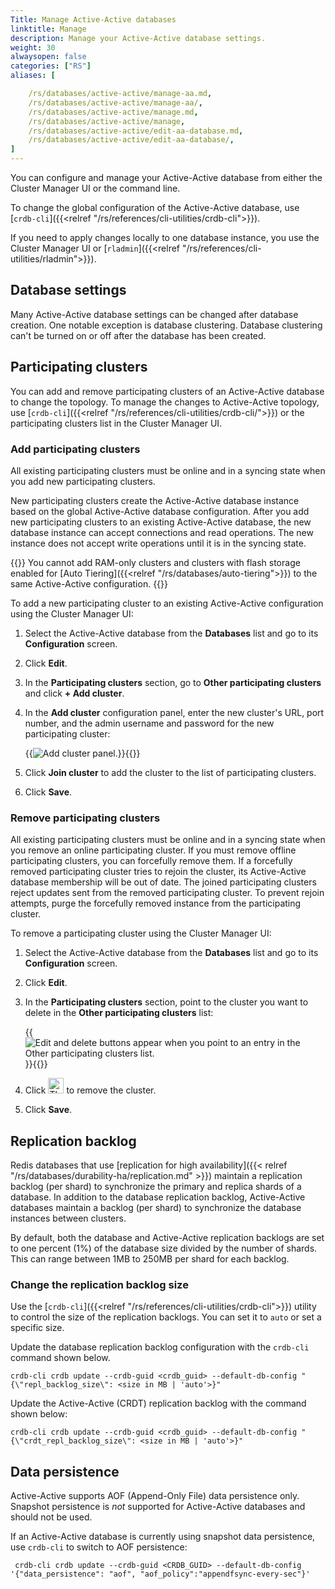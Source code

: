 ```yaml
---
Title: Manage Active-Active databases 
linktitle: Manage
description: Manage your Active-Active database settings. 
weight: 30
alwaysopen: false
categories: ["RS"]
aliases: [

    /rs/databases/active-active/manage-aa.md,
    /rs/databases/active-active/manage-aa/,
    /rs/databases/active-active/manage.md,
    /rs/databases/active-active/manage,
    /rs/databases/active-active/edit-aa-database.md,
    /rs/databases/active-active/edit-aa-database/,
]
---
```


You can configure and manage your Active-Active database from either the Cluster Manager UI or the command line.

To change the global configuration of the Active-Active database, use [`crdb-cli`]({{<relref "/rs/references/cli-utilities/crdb-cli">}}).

If you need to apply changes locally to one database instance, you use the Cluster Manager UI or [`rladmin`]({{<relref "/rs/references/cli-utilities/rladmin">}}).

## Database settings

Many Active-Active database settings can be changed after database creation. One notable exception is database clustering. Database clustering can't be turned on or off after the database has been created.

## Participating clusters

You can add and remove participating clusters of an Active-Active database to change the topology.
To manage the changes to Active-Active topology, use [`crdb-cli`]({{<relref "/rs/references/cli-utilities/crdb-cli/">}}) or the participating clusters list in the Cluster Manager UI.

### Add participating clusters

All existing participating clusters must be online and in a syncing state when you add new participating clusters.

New participating clusters create the Active-Active database instance based on the global Active-Active database configuration.
After you add new participating clusters to an existing Active-Active database,
the new database instance can accept connections and read operations.
The new instance does not accept write operations until it is in the syncing state.

{{<note>}}
You cannot add RAM-only clusters and clusters with flash storage enabled for [Auto Tiering]({{<relref "/rs/databases/auto-tiering">}}) to the same Active-Active configuration.
{{</note>}}

To add a new participating cluster to an existing Active-Active configuration using the Cluster Manager UI:

1. Select the Active-Active database from the **Databases** list and go to its **Configuration** screen.

1. Click **Edit**.

1. In the **Participating clusters** section, go to **Other participating clusters** and click **+ Add cluster**.

1. In the **Add cluster** configuration panel, enter the new cluster's URL, port number, and the admin username and password for the new participating cluster:

    {{<image filename="images/rs/screenshots/databases/active-active-databases/participating-clusters-add-cluster.png" alt="Add cluster panel.">}}{{</image>}}

1. Click **Join cluster** to add the cluster to the list of participating clusters. 

1. Click **Save**.


### Remove participating clusters

All existing participating clusters must be online and in a syncing state when you remove an online participating cluster.
If you must remove offline participating clusters, you can forcefully remove them.
If a forcefully removed participating cluster tries to rejoin the cluster,
its Active-Active database membership will be out of date.
The joined participating clusters reject updates sent from the removed participating cluster.
To prevent rejoin attempts, purge the forcefully removed instance from the participating cluster.

To remove a participating cluster using the Cluster Manager UI:

1. Select the Active-Active database from the **Databases** list and go to its **Configuration** screen.

1. Click **Edit**.

1. In the **Participating clusters** section, point to the cluster you want to delete in the **Other participating clusters** list:

    {{<image filename="images/rs/screenshots/databases/active-active-databases/participating-clusters-edit-delete.png" alt="Edit and delete buttons appear when you point to an entry in the Other participating clusters list.">}}{{</image>}}

1. Click <img src="/images/rs/buttons/delete-button.png#no-click" alt="The Delete button" width="25px"> to remove the cluster.

1. Click **Save**.

## Replication backlog

Redis databases that use [replication for high availability]({{< relref "/rs/databases/durability-ha/replication.md" >}}) maintain a replication backlog (per shard) to synchronize the primary and replica shards of a database. In addition to the database replication backlog, Active-Active databases maintain a backlog (per shard) to synchronize the database instances between clusters.

By default, both the database and Active-Active replication backlogs are set to one percent (1%) of the database size divided by the number of shards. This can range between 1MB to 250MB per shard for each backlog.

### Change the replication backlog size

Use the [`crdb-cli`]({{<relref "/rs/references/cli-utilities/crdb-cli">}}) utility to control the size of the replication backlogs. You can set it to `auto` or set a specific size.  

Update the database replication backlog configuration with the `crdb-cli` command shown below.

```text
crdb-cli crdb update --crdb-guid <crdb_guid> --default-db-config "{\"repl_backlog_size\": <size in MB | 'auto'>}"
```

Update the Active-Active (CRDT) replication backlog with the command shown below: 

```text
crdb-cli crdb update --crdb-guid <crdb_guid> --default-db-config "{\"crdt_repl_backlog_size\": <size in MB | 'auto'>}"
```

## Data persistence

Active-Active supports AOF (Append-Only File) data persistence only.  Snapshot persistence is _not_ supported for Active-Active databases and should not be used.

If an Active-Active database is currently using snapshot data persistence, use `crdb-cli` to switch to AOF persistence:
```text
 crdb-cli crdb update --crdb-guid <CRDB_GUID> --default-db-config '{"data_persistence": "aof", "aof_policy":"appendfsync-every-sec"}'
```


